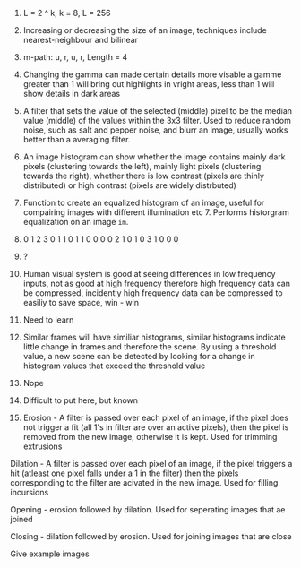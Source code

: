 1. L = 2 ^ k, k = 8, L = 256

2. Increasing or decreasing the size of an image, techniques include nearest-neighbour and bilinear

3. m-path: u, r, u, r, Length = 4

4. Changing the gamma can made certain details more visable a gamme greater than 1 will bring out highlights in vright areas,
less than 1 will show details in dark areas
   
5. A filter that sets the value of the selected (middle) pixel to be the median value (middle) of the values within the 3x3 filter.
Used to reduce random noise, such as salt and pepper noise, and blurr an image, usually works better than a averaging filter.
   
6. An image histogram can show whether the image contains mainly dark pixels (clustering towards the left), mainly light pixels
(clustering towards the right), whether there is low contrast (pixels are thinly distributed) or high contrast 
(pixels are widely distrbuted)
   
7. Function to create an equalized histogram of an image, useful for compairing images with different illumination etc
   7. Performs historgram equalization on an image `im`.

8.   0 1 2 3
   0 1 1 0 1
   1 0 0 0 0
   2 1 0 1 0
   3 1 0 0 0
   
9. ?

10. Human visual system is good at seeing differences in low frequency inputs, not as good at high frequency therefore high frequency 
data can be compressed, incidently high frequency data can be compressed to easiliy to save space, win - win

11. Need to learn

12. Similar frames will have similiar histograms, similar histograms indicate little change in frames and therefore the scene.
By using a threshold value, a new scene can be detected by looking for a change in histogram values that exceed the threshold value

13. Nope

14. Difficult to put here, but known

15. Erosion - A filter is passed over each pixel of an image, if the pixel does not trigger a fit (all 1's in filter are over an active
pixels), then the pixel is removed from the new image, otherwise it is kept. Used for trimming extrusions

Dilation - A filter is passed over each pixel of an image, if the pixel triggers a hit (atleast one pixel falls under a 1 in the filter)
then the pixels corresponding to the filter are acivated in the new image. Used for filling incursions

Opening - erosion followed by dilation. Used for seperating images that ae joined

Closing - dilation followed by erosion. Used for joining images that are close

Give example images
